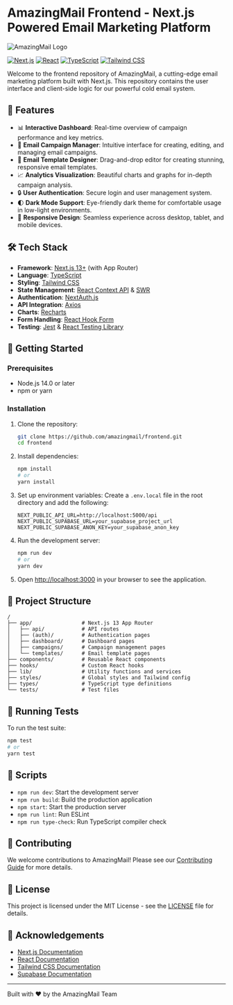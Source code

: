 # AmazingMail Frontend - Next.js Powered Email Marketing Platform

![AmazingMail Logo](../readme_files/logo.png)

[![Next.js](https://img.shields.io/badge/Next.js-13.0+-blueviolet.svg)](https://nextjs.org/)
[![React](https://img.shields.io/badge/React-18.0+-blue.svg)](https://reactjs.org/)
[![TypeScript](https://img.shields.io/badge/TypeScript-4.5+-blue.svg)](https://www.typescriptlang.org/)
[![Tailwind CSS](https://img.shields.io/badge/Tailwind%20CSS-3.0+-38B2AC.svg)](https://tailwindcss.com/)

Welcome to the frontend repository of AmazingMail, a cutting-edge email marketing platform built with Next.js. This repository contains the user interface and client-side logic for our powerful cold email system.

## 🚀 Features

- 📊 **Interactive Dashboard**: Real-time overview of campaign performance and key metrics.
- 📧 **Email Campaign Manager**: Intuitive interface for creating, editing, and managing email campaigns.
- 🎨 **Email Template Designer**: Drag-and-drop editor for creating stunning, responsive email templates.
- 📈 **Analytics Visualization**: Beautiful charts and graphs for in-depth campaign analysis.
- 🔒 **User Authentication**: Secure login and user management system.
- 🌓 **Dark Mode Support**: Eye-friendly dark theme for comfortable usage in low-light environments.
- 📱 **Responsive Design**: Seamless experience across desktop, tablet, and mobile devices.

## 🛠 Tech Stack

- **Framework**: [Next.js 13+](https://nextjs.org/) (with App Router)
- **Language**: [TypeScript](https://www.typescriptlang.org/)
- **Styling**: [Tailwind CSS](https://tailwindcss.com/)
- **State Management**: [React Context API](https://reactjs.org/docs/context.html) & [SWR](https://swr.vercel.app/)
- **Authentication**: [NextAuth.js](https://next-auth.js.org/)
- **API Integration**: [Axios](https://axios-http.com/)
- **Charts**: [Recharts](https://recharts.org/)
- **Form Handling**: [React Hook Form](https://react-hook-form.com/)
- **Testing**: [Jest](https://jestjs.io/) & [React Testing Library](https://testing-library.com/docs/react-testing-library/intro/)

## 🚦 Getting Started

### Prerequisites

- Node.js 14.0 or later
- npm or yarn

### Installation

1. Clone the repository:
   ```bash
   git clone https://github.com/amazingmail/frontend.git
   cd frontend
   ```

2. Install dependencies:
   ```bash
   npm install
   # or
   yarn install
   ```

3. Set up environment variables:
   Create a `.env.local` file in the root directory and add the following:
   ```env
   NEXT_PUBLIC_API_URL=http://localhost:5000/api
   NEXT_PUBLIC_SUPABASE_URL=your_supabase_project_url
   NEXT_PUBLIC_SUPABASE_ANON_KEY=your_supabase_anon_key
   ```

4. Run the development server:
   ```bash
   npm run dev
   # or
   yarn dev
   ```

5. Open [http://localhost:3000](http://localhost:3000) in your browser to see the application.

## 📁 Project Structure

```
/
├── app/                # Next.js 13 App Router
│   ├── api/            # API routes
│   ├── (auth)/         # Authentication pages
│   ├── dashboard/      # Dashboard pages
│   ├── campaigns/      # Campaign management pages
│   └── templates/      # Email template pages
├── components/         # Reusable React components
├── hooks/              # Custom React hooks
├── lib/                # Utility functions and services
├── styles/             # Global styles and Tailwind config
├── types/              # TypeScript type definitions
└── tests/              # Test files
```

## 🧪 Running Tests

To run the test suite:

```bash
npm test
# or
yarn test
```

## 🔧 Scripts

- `npm run dev`: Start the development server
- `npm run build`: Build the production application
- `npm start`: Start the production server
- `npm run lint`: Run ESLint
- `npm run type-check`: Run TypeScript compiler check

## 🤝 Contributing

We welcome contributions to AmazingMail! Please see our [Contributing Guide](CONTRIBUTING.md) for more details.

## 📄 License

This project is licensed under the MIT License - see the [LICENSE](LICENSE) file for details.

## 🙏 Acknowledgements

- [Next.js Documentation](https://nextjs.org/docs)
- [React Documentation](https://reactjs.org/docs)
- [Tailwind CSS Documentation](https://tailwindcss.com/docs)
- [Supabase Documentation](https://supabase.io/docs)

---

Built with ❤️ by the AmazingMail Team
